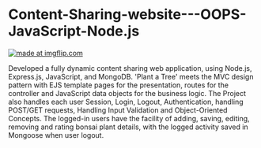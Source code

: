 # Content-Sharing-website---OOPS-JavaScript-Node.js

<a href="https://imgflip.com/gif/3f3ufn"><img src="https://i.imgflip.com/3f3ufn.gif" title="made at imgflip.com"/></a>


Developed a fully dynamic content sharing web application, using Node.js, Express.js, JavaScript, and MongoDB. 'Plant a Tree' meets the MVC design pattern with EJS template pages for the presentation, routes for the controller and JavaScript data objects for the business logic. The Project also handles each user Session, Login, Logout, Authentication, handling POST/GET requests, Handling Input Validation and Object-Oriented Concepts. The logged-in users have the facility of adding, saving, editing, removing and rating bonsai plant details, with the logged activity saved in Mongoose when user logout.



